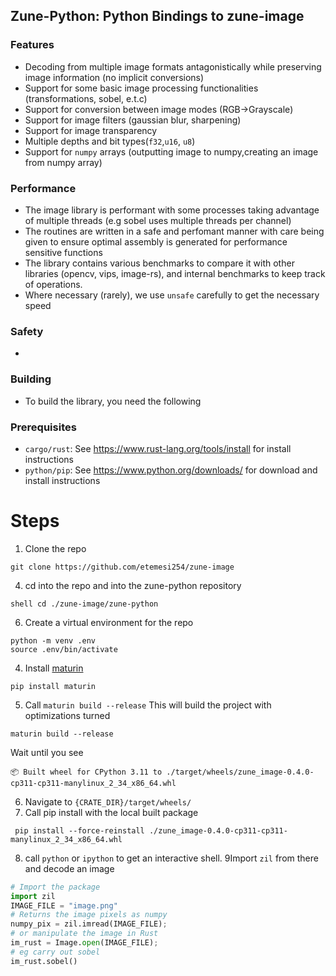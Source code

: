 ## Zune-Python: Python Bindings to zune-image

### Features
- Decoding from multiple image formats antagonistically while preserving image information (no implicit conversions)
- Support for some basic image processing functionalities (transformations, sobel, e.t.c)
- Support for conversion between image modes (RGB->Grayscale)
- Support for image filters (gaussian blur, sharpening)
- Support for image transparency
- Multiple depths and bit types(`f32`,`u16`, `u8`)
- Support for `numpy` arrays (outputting image to numpy,creating an image from numpy array)

### Performance
- The image library is performant with some processes taking advantage of multiple threads (e.g sobel uses multiple threads per channel)
- The routines are written in a safe and perfomant manner with care being given to ensure optimal assembly is generated for performance sensitive functions
- The library contains various benchmarks to compare it with other libraries (opencv, vips, image-rs), and internal benchmarks to keep track of operations.
- Where necessary (rarely), we use `unsafe` carefully to get the necessary speed

### Safety
- 
### Building

- To build the library, you need the following

### Prerequisites

- `cargo/rust`: See https://www.rust-lang.org/tools/install for install instructions
- `python/pip`: See https://www.python.org/downloads/ for download and install instructions

# Steps

1. Clone the repo

```shell
git clone https://github.com/etemesi254/zune-image
```

4. cd into the repo and into the zune-python repository

```
shell cd ./zune-image/zune-python
```

6. Create a virtual environment for the repo

```shell
python -m venv .env
source .env/bin/activate 
```

4. Install [maturin](https://github.com/PyO3/maturin)

```shell
pip install maturin
```

5. Call `maturin build --release` This will build the project with optimizations turned

```shell
maturin build --release
```

Wait until you see

```text
📦 Built wheel for CPython 3.11 to ./target/wheels/zune_image-0.4.0-cp311-cp311-manylinux_2_34_x86_64.whl
```

6. Navigate to `{CRATE_DIR}/target/wheels/`
7. Call pip install with the local built package

```shell
 pip install --force-reinstall ./zune_image-0.4.0-cp311-cp311-manylinux_2_34_x86_64.whl

```

8. call `python` or `ipython` to get an interactive shell.
   9Import `zil` from there and decode an image

```python
# Import the package
import zil
IMAGE_FILE = "image.png"
# Returns the image pixels as numpy
numpy_pix = zil.imread(IMAGE_FILE);
# or manipulate the image in Rust
im_rust = Image.open(IMAGE_FILE);
# eg carry out sobel
im_rust.sobel()
```
